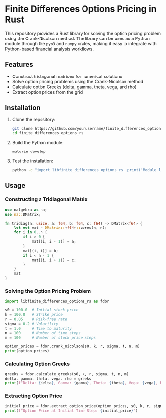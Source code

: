 # Finite Differences Options Pricing in Rust

This repository provides a Rust library for solving the option pricing problem using the Crank-Nicolson method. The library can be used as a Python module through the `pyo3` and `numpy` crates, making it easy to integrate with Python-based financial analysis workflows.

## Features

- Construct tridiagonal matrices for numerical solutions
- Solve option pricing problems using the Crank-Nicolson method
- Calculate option Greeks (delta, gamma, theta, vega, and rho)
- Extract option prices from the grid

## Installation

1. Clone the repository:

   ```bash
   git clone https://github.com/yourusername/finite_differences_options_rs.git
   cd finite_differences_options_rs
   ```

2. Build the Python module:

   ```bash
   maturin develop
   ```

3. Test the installation:

   ```bash
   python -c "import libfinite_differences_options_rs; print('Module loaded successfully!')"
   ```

## Usage

### Constructing a Tridiagonal Matrix

```rust
use nalgebra as na;
use na::DMatrix;

fn tridiag(n: usize, a: f64, b: f64, c: f64) -> DMatrix<f64> {
    let mut mat = DMatrix::<f64>::zeros(n, n);
    for i in 0..n {
        if i > 0 {
            mat[(i, i - 1)] = a;
        }
        mat[(i, i)] = b;
        if i < n - 1 {
            mat[(i, i + 1)] = c;
        }
    }
    mat
}
```

### Solving the Option Pricing Problem

```python
import libfinite_differences_options_rs as fdor

s0 = 100.0  # Initial stock price
k = 100.0   # Strike price
r = 0.05    # Risk-free rate
sigma = 0.2 # Volatility
t = 1.0     # Time to maturity
n = 100     # Number of time steps
m = 100     # Number of stock price steps

option_prices = fdor.crank_nicolson(s0, k, r, sigma, t, n, m)
print(option_prices)
```

### Calculating Option Greeks

```python
greeks = fdor.calculate_greeks(s0, k, r, sigma, t, n, m)
delta, gamma, theta, vega, rho = greeks
print(f"Delta: {delta}, Gamma: {gamma}, Theta: {theta}, Vega: {vega}, Rho: {rho}")
```

### Extracting Option Price

```python
initial_price = fdor.extract_option_price(option_prices, s0, k, r, sigma, t, n, m)
print(f"Option Price at Initial Time Step: {initial_price}")
```
